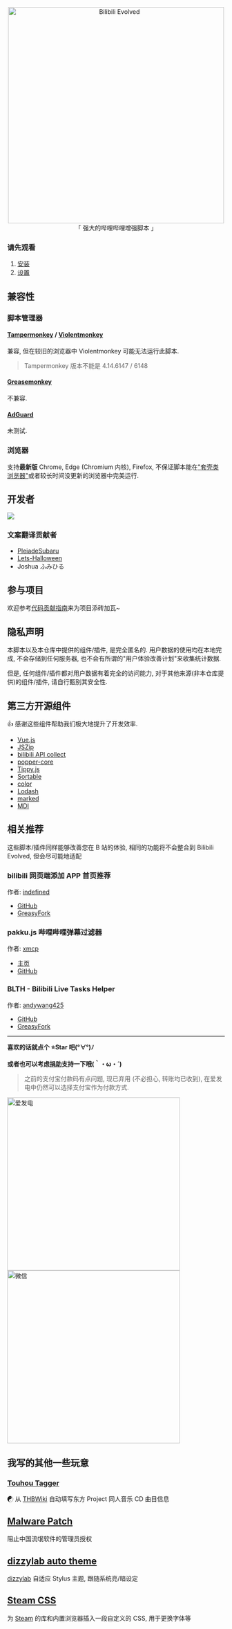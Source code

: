 <div align="center"><img id="Bilibili-Evolved" width="500" alt="Bilibili Evolved" src="/bilibili-evolved-wide-color.svg"/></div>
<div align="center" class="dark:text-white">
「 强大的哔哩哔哩增强脚本 」
</div>

### 请先观看

1.  [安装](/user/install)
2.  [设置](/user/settings)

## 兼容性

### 脚本管理器

#### [Tampermonkey](https://tampermonkey.net/) / [Violentmonkey](https://violentmonkey.github.io/)

兼容, 但在较旧的浏览器中 Violentmonkey 可能无法运行此脚本.

> Tampermonkey 版本不能是 4.14.6147 / 6148

#### [Greasemonkey](https://www.greasespot.net/)

不兼容.

#### [AdGuard](https://adguard.com/zh_cn/adguard-windows/overview.html)

未测试.

### 浏览器

支持**最新版** Chrome, Edge (Chromium 内核), Firefox, 不保证脚本能在["套壳类浏览器"](https://www.jianshu.com/p/67d790a8f221)或者较长时间没更新的浏览器中完美运行.

## 开发者

![](https://contrib.rocks/image?repo=the1812/Bilibili-Evolved)

### 文案翻译贡献者

- [PleiadeSubaru](https://github.com/Etherrrr)
- [Lets-Halloween](https://github.com/Lets-Halloween)
- Joshua ふみひる

## 参与项目

欢迎参考[代码贡献指南](/developer)来为项目添砖加瓦~

## 隐私声明

本脚本以及本仓库中提供的组件/插件, 是完全匿名的. 用户数据的使用均在本地完成, 不会存储到任何服务器, 也不会有所谓的"用户体验改善计划"来收集统计数据.

但是, 任何组件/插件都对用户数据有着完全的访问能力, 对于其他来源(非本仓库提供)的组件/插件, 请自行甄别其安全性.

## 第三方开源组件

👍 感谢这些组件帮助我们极大地提升了开发效率.

- [Vue.js](https://cn.vuejs.org/index.html)
- [JSZip](https://stuk.github.io/jszip/)
- [bilibili API collect](https://github.com/SocialSisterYi/bilibili-API-collect)
- [popper-core](https://github.com/popperjs/popper-core)
- [Tippy.js](https://github.com/atomiks/tippyjs)
- [Sortable](https://github.com/SortableJS/Sortable)
- [color](https://github.com/Qix-/color)
- [Lodash](https://lodash.com/)
- [marked](https://github.com/markedjs/marked)
- [MDI](https://materialdesignicons.com)

## 相关推荐

这些脚本/插件同样能够改善您在 B 站的体验, 相同的功能将不会整合到 Bilibili Evolved, 但会尽可能地适配

### bilibili 网页端添加 APP 首页推荐

作者: [indefined](https://github.com/indefined)

- [GitHub](https://github.com/indefined/UserScripts/tree/master/bilibiliHome)
- [GreasyFork](https://greasyfork.org/zh-CN/scripts/368446-bilibili%E7%BD%91%E9%A1%B5%E7%AB%AF%E6%B7%BB%E5%8A%A0app%E9%A6%96%E9%A1%B5%E6%8E%A8%E8%8D%90)

### pakku.js 哔哩哔哩弹幕过滤器

作者: [xmcp](https://github.com/xmcp)

- [主页](https://s.xmcp.ml/pakkujs/)
- [GitHub](https://github.com/xmcp/pakku.js)

### BLTH - Bilibili Live Tasks Helper

作者: [andywang425](https://github.com/andywang425)

- [GitHub](https://github.com/andywang425/BLTH)
- [GreasyFork](https://greasyfork.org/zh-CN/scripts/406048-b%E7%AB%99%E7%9B%B4%E6%92%AD%E9%97%B4%E6%8C%82%E6%9C%BA%E5%8A%A9%E6%89%8B)

---

**喜欢的话就点个 ⭐Star 吧(°∀°)ﾉ**

**或者也可以考虑[捐助](doc/donate.md)支持一下哦(｀・ω・´)**

> 之前的支付宝付款码有点问题, 现已弃用 (不必担心, 转账均已收到), 在爱发电中仍然可以选择支付宝作为付款方式.

<div class="flex justify-center items-center">
  <a href="https://afdian.net/@the1812" target="_blank">
    <img alt="爱发电" src="/images/afdian.jpg" width="400"/>
  </a>
  <img alt="微信" src="/images/wechat.jpg" width="400"/>
</div>

## 我写的其他一些玩意

### [Touhou Tagger](https://github.com/the1812/Touhou-Tagger)

☯ 从 [THBWiki](https://thwiki.cc/) 自动填写东方 Project 同人音乐 CD 曲目信息

## [Malware Patch](https://github.com/the1812/Malware-Patch)

阻止中国流氓软件的管理员授权

## [dizzylab auto theme](https://github.com/the1812/dizzylab-auto-theme)

[dizzylab](https://www.dizzylab.net/) 自适应 Stylus 主题, 跟随系统亮/暗设定

## [Steam CSS](https://github.com/the1812/SteamCSS)

为 [Steam](https://store.steampowered.com/) 的库和内置浏览器插入一段自定义的 CSS, 用于更换字体等
